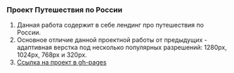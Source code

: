 ### Проект Путешествия по России
1. Данная работа содержит в себе лендинг про путешествия по России.
2. Основное отличие данной проектной работы от предыдущих - адаптивная верстка под несколько популярных разрешений: 1280px, 1024px, 768px и 320px.
3. [Ссылка на проект в gh-pages](https://borishahn.github.io/russian-travel/)
